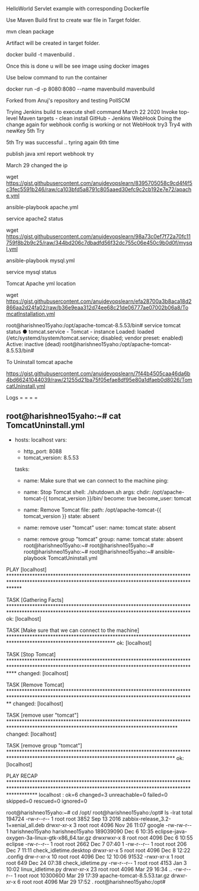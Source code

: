HelloWorld Servlet example with corresponding Dockerfile

Use Maven Build first to create war file in Target folder.

mvn clean package

Artifact will be created in target folder.

docker build -t mavenbuild .

Once this is done u will be see image using docker images

Use below command to run the container

docker run -d -p 8080:8080 --name mavenbuild mavenbuild

Forked from Anuj's repository and testing PollSCM

Trying Jenkins build to execute shell command  March 22 2020
Invoke top-level Maven targets - clean install
GitHub - Jenkins WebHook
Doing the change again for webhook config is working or not
WebHook try3 
Try4 with newKey
5th  Try


5th Try was successful .. tyring again 6th time


publish java xml report
webhook try

March 29 changed the ip

wget https://gist.githubusercontent.com/anujdevopslearn/8395705058c9cd4f4f5c3fec5591b246/raw/ca103bfd5a8791c805aaed30efc9c2cb192e7e72/apache.yml

ansible-playbook apache.yml

service apache2 status



wget https://gist.githubusercontent.com/anujdevopslearn/98a73c0ef7f72a70fc11759f8b2b9c25/raw/344bd206c7dbadfd56f32dc755c06e450c9b0d0f/mysql.yml

ansible-playbook mysql.yml


service mysql status

Tomcat Apache yml location

wget https://gist.githubusercontent.com/anujdevopslearn/efa28700a3b8aca18d2866aa2d24fa02/raw/b36e9eaa312d74ee68c21de06777ae07002b06a8/TomcatInstallation.yml



root@harishneo15yaho:/opt/apache-tomcat-8.5.53/bin# service tomcat status
● tomcat.service - Tomcat - instance 
   Loaded: loaded (/etc/systemd/system/tomcat.service; disabled; vendor preset: enabled)
   Active: inactive (dead)
root@harishneo15yaho:/opt/apache-tomcat-8.5.53/bin# 


To Uninstall tomcat apache

https://gist.githubusercontent.com/anujdevopslearn/7f44b4505caa46da6b4bd66241044039/raw/21255d21ba75f05efae8df95e80a1dfaeb0d8026/TomcatUninstall.yml


Logs
= = = = 

root@harishneo15yaho:~# cat TomcatUninstall.yml 
---
- hosts: localhost
  vars:
    - http_port: 8088
    - tomcat_version: 8.5.53
    
  tasks:
    - name: Make sure that we can connect to the machine
      ping:

    - name: Stop Tomcat
      shell: ./shutdown.sh
      args:
       chdir: /opt/apache-tomcat-{{ tomcat_version }}/bin/
      become: true
      become_user: tomcat

    - name: Remove Tomcat
      file:
        path: /opt/apache-tomcat-{{ tomcat_version }}
        state: absent

    - name: remove user "tomcat"
      user:
        name: tomcat
        state: absent

    - name: remove group "tomcat"
      group:
        name: tomcat
        state: absent
root@harishneo15yaho:~# 
root@harishneo15yaho:~# 
root@harishneo15yaho:~# 
root@harishneo15yaho:~# ansible-playbook TomcatUninstall.yml 

PLAY [localhost] ****************************************************************************************************************************************************

TASK [Gathering Facts] **********************************************************************************************************************************************
ok: [localhost]

TASK [Make sure that we can connect to the machine] *****************************************************************************************************************
ok: [localhost]

TASK [Stop Tomcat] **************************************************************************************************************************************************
changed: [localhost]

TASK [Remove Tomcat] ************************************************************************************************************************************************
changed: [localhost]

TASK [remove user "tomcat"] *****************************************************************************************************************************************
changed: [localhost]

TASK [remove group "tomcat"] ****************************************************************************************************************************************
ok: [localhost]

PLAY RECAP **********************************************************************************************************************************************************
localhost                  : ok=6    changed=3    unreachable=0    failed=0    skipped=0    rescued=0    ignored=0   

root@harishneo15yaho:~# cd /opt/
root@harishneo15yaho:/opt# ls -lrat
total 194724
-rw-r--r--  1 root            root                 3852 Sep 13  2016 zabbix-release_3.2-1+xenial_all.deb
drwxr-xr-x  3 root            root                 4096 Nov 26 11:07 google
-rw-rw-r--  1 harishneo15yaho harishneo15yaho 189039090 Dec  6 10:35 eclipse-java-oxygen-3a-linux-gtk-x86_64.tar.gz
drwxrwxr-x  8 root            root                 4096 Dec  6 10:55 eclipse
-rw-r--r--  1 root            root                 2662 Dec  7 07:40 1
-rw-r--r--  1 root            root                  206 Dec  7 11:11 check_idletime.desktop
drwxr-xr-x  5 root            root                 4096 Dec  8 12:22 .config
drw-r-xr-x 10 root            root                 4096 Dec 12 10:06 91532
-rwxr-xr-x  1 root            root                  649 Dec 24 07:38 check_idletime.py
-rw-r--r--  1 root            root                 4153 Jan  3 10:02 linux_idletime.py
drwxr-xr-x 23 root            root                 4096 Mar 29 16:34 ..
-rw-r--r--  1 root            root             10300600 Mar 29 17:39 apache-tomcat-8.5.53.tar.gz
drwxr-xr-x  6 root            root                 4096 Mar 29 17:52 .
root@harishneo15yaho:/opt# 



